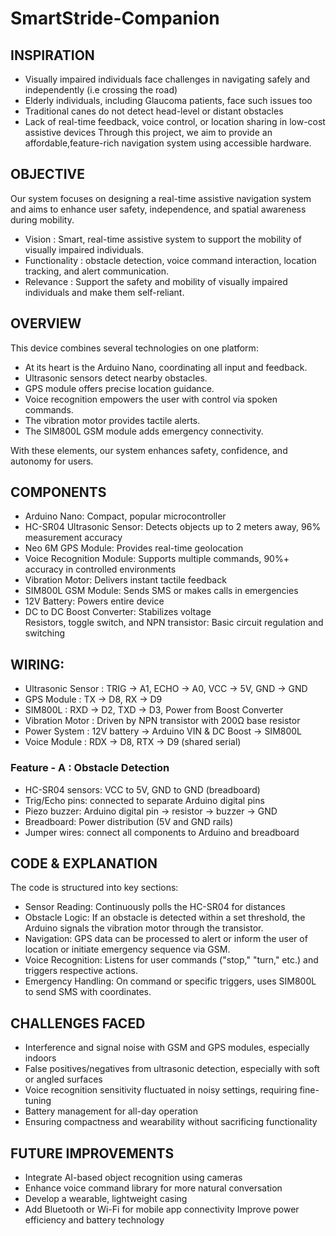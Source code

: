 # SmartStride-Companion

## INSPIRATION
- Visually impaired individuals face challenges in navigating safely and independently (i.e crossing the road)
- Elderly individuals, including Glaucoma patients, face such issues too
- Traditional canes do not detect head-level or distant obstacles
- Lack of real-time feedback, voice control, or location sharing in low-cost assistive devices
Through this project, we aim to provide an affordable,feature-rich navigation system using accessible hardware.

## OBJECTIVE
Our system focuses on designing a real-time assistive navigation system and aims to enhance user safety, independence, and spatial awareness during mobility.
* Vision : Smart, real-time assistive system to support the mobility of visually impaired individuals.
* Functionality : obstacle detection, voice command interaction, location tracking, and alert communication.
* Relevance : Support the safety and mobility of visually impaired individuals and make them self-reliant.

## OVERVIEW
This device combines several technologies on one platform:  
+ At its heart is the Arduino Nano, coordinating all input and feedback.
+ Ultrasonic sensors detect nearby obstacles.
+ GPS module offers precise location guidance. 
+ Voice recognition empowers the user with control via spoken commands. 
+ The vibration motor provides tactile alerts. 
+ The SIM800L GSM module adds emergency connectivity.

With these elements, our system enhances safety, confidence, and autonomy for users. 

## COMPONENTS
- Arduino Nano: Compact, popular microcontroller 
- HC-SR04 Ultrasonic Sensor: Detects objects up to 2 meters away, 96% measurement accuracy  
- Neo 6M GPS Module: Provides real-time geolocation  
- Voice Recognition Module: Supports multiple commands, 90%+ accuracy in controlled environments  
- Vibration Motor: Delivers instant tactile feedback  
- SIM800L GSM Module: Sends SMS or makes calls in emergencies  
- 12V Battery: Powers entire device  
- DC to DC Boost Converter: Stabilizes voltage  
Resistors, toggle switch, and NPN transistor: Basic circuit regulation and switching

## WIRING: 
* Ultrasonic Sensor : TRIG → A1, ECHO → A0, VCC → 5V, GND → GND
* GPS Module : TX → D8, RX → D9
* SIM800L : RXD → D2, TXD → D3, Power from Boost Converter
* Vibration Motor : Driven by NPN transistor with 200Ω base resistor
* Power System : 12V battery → Arduino VIN & DC Boost → SIM800L
* Voice Module : RDX → D8, RTX → D9 (shared serial)

### Feature - A : Obstacle Detection 
- HC-SR04 sensors: VCC to 5V, GND to GND (breadboard)
- Trig/Echo pins: connected to separate Arduino digital pins
- Piezo buzzer: Arduino digital pin → resistor → buzzer → GND
- Breadboard: Power distribution (5V and GND rails)
- Jumper wires: connect all components to Arduino and breadboard

## CODE & EXPLANATION
The code is structured into key sections: 
* Sensor Reading: Continuously polls the HC-SR04 for distances  
* Obstacle Logic: If an obstacle is detected within a set threshold, the Arduino signals the vibration motor through the transistor. 
* Navigation: GPS data can be processed to alert or inform the user of location or initiate emergency sequence via GSM. 
* Voice Recognition: Listens for user commands ("stop," "turn," etc.) and triggers respective actions. 
* Emergency Handling: On command or specific triggers, uses SIM800L to send SMS with coordinates. 

## CHALLENGES FACED
- Interference and signal noise with GSM and GPS modules, especially indoors
- False positives/negatives from ultrasonic detection, especially with soft or angled surfaces 
- Voice recognition sensitivity fluctuated in noisy settings, requiring fine-tuning 
- Battery management for all-day operation
- Ensuring compactness and wearability without sacrificing functionality

## FUTURE IMPROVEMENTS
+ Integrate AI-based object recognition using cameras 
+ Enhance voice command library for more natural conversation 
+ Develop a wearable, lightweight casing 
+ Add Bluetooth or Wi-Fi for mobile app connectivity  Improve power efficiency and battery technology

